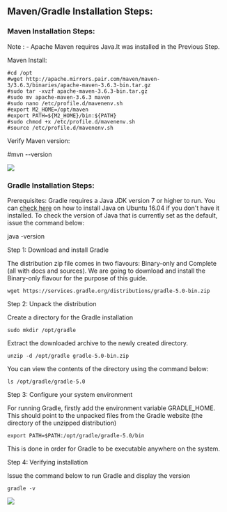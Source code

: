 ## Maven/Gradle Installation Steps:

### Maven Installation Steps:
Note : - Apache Maven requires Java.It was installed in the Previous Step.

Maven Install:

```
#cd /opt
#wget http://apache.mirrors.pair.com/maven/maven-3/3.6.3/binaries/apache-maven-3.6.3-bin.tar.gz
#sudo tar -xvzf apache-maven-3.6.3-bin.tar.gz
#sudo mv apache-maven-3.6.3 maven 
#sudo nano /etc/profile.d/mavenenv.sh
#export M2_HOME=/opt/maven
#export PATH=${M2_HOME}/bin:${PATH}
#sudo chmod +x /etc/profile.d/mavenenv.sh
#source /etc/profile.d/mavenenv.sh
```
Verify Maven version:

#mvn --version

<image src="images/mavenVersionCheck.jpg"/>


### Gradle Installation Steps:

Prerequisites: Gradle requires a Java JDK version 7 or higher to run. 
You can <a href="https://systems-platform.github.io/Documentation/JavaInstallation">check here</a> on how to install Java on Ubuntu 16.04 if you don't have it installed. To check the version of Java that is currently set as the default, issue the command below:

java -version

Step 1: Download and install Gradle

The distribution zip file comes in two flavours: Binary-only and Complete (all with docs and sources). We are going to download and install the Binary-only flavour for the purpose of this guide.
```
wget https://services.gradle.org/distributions/gradle-5.0-bin.zip
```
Step 2: Unpack the distribution

Create a directory for the Gradle installation
```
sudo mkdir /opt/gradle
```

Extract the downloaded archive to the newly created directory.

 ```
 unzip -d /opt/gradle gradle-5.0-bin.zip
 ```
 You can view the contents of the directory using the command below:
 ```
 ls /opt/gradle/gradle-5.0
 ```
 
 Step 3: Configure your system environment
 
 For running Gradle, firstly add the environment variable GRADLE_HOME. This should point to the unpacked files from the Gradle website (the directory of the unzipped distribution)
 
```
export PATH=$PATH:/opt/gradle/gradle-5.0/bin
```
This is done in order for Gradle to be executable anywhere on the system.

Step 4: Verifying installation

Issue the command below to run Gradle and display the version
```
gradle -v
```
<image src="images/GradleVersionCheck.jpg"/>
